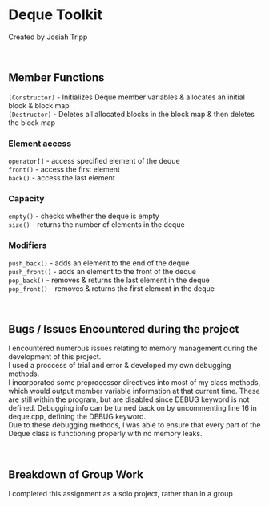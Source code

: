 # Deque Toolkit

Created by Josiah Tripp

<br>

## Member Functions

`(Constructor)` - Initializes Deque member variables & allocates an initial block & block map
<br>
`(Destructor)` - Deletes all allocated blocks in the block map & then deletes the block map

### Element access

`operator[]` - access specified element of the deque
<br>
`front()` - access the first element
<br>
`back()` - access the last element
<br>

### Capacity

`empty()` - checks whether the deque is empty
<br>
`size()` - returns the number of elements in the deque
<br>

### Modifiers

`push_back()` - adds an element to the end of the deque
<br>
`push_front()` - adds an element to the front of the deque
<br>
`pop_back()` - removes & returns the last element in the deque
<br> `pop_front()` - removes & returns the first element in the deque

<br>

## Bugs / Issues Encountered during the project

I encountered numerous issues relating to memory management during the development of this project.<br>
I used a proccess of trial and error & developed my own debugging methods.<br>
I incorporated some preprocessor directives into most of my class methods, which would output member variable information at that current time. These are still within the program, but are disabled since DEBUG keyword is not defined. Debugging info can be turned back on by uncommenting line 16 in deque.cpp, defining the DEBUG keyword.
<br>
Due to these debugging methods, I was able to ensure that every part of the Deque class is functioning properly with no memory leaks.

<br>

## Breakdown of Group Work

I completed this assignment as a solo project, rather than in a group